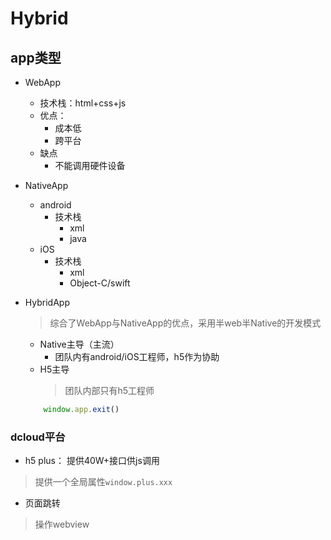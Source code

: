 # Hybrid

## app类型
* WebApp
    * 技术栈：html+css+js
    * 优点：
        * 成本低
        * 跨平台
    * 缺点
        * 不能调用硬件设备
* NativeApp
    * android
        * 技术栈
            * xml
            * java
    * iOS
        * 技术栈
            * xml
            * Object-C/swift

* HybridApp
    > 综合了WebApp与NativeApp的优点，采用半web半Native的开发模式
    * Native主导（主流）
        * 团队内有android/iOS工程师，h5作为协助
    * H5主导
        > 团队内部只有h5工程师

    ```js
        window.app.exit()
    ```


### dcloud平台
* h5 plus： 提供40W+接口供js调用
> 提供一个全局属性`window.plus.xxx`

* 页面跳转
> 操作webview